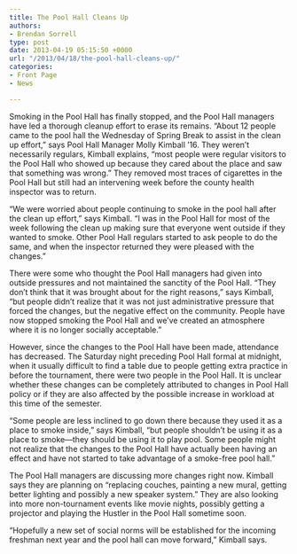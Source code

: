 ```yaml
---
title: The Pool Hall Cleans Up
authors:
- Brendan Sorrell
type: post
date: 2013-04-19 05:15:50 +0000
url: "/2013/04/18/the-pool-hall-cleans-up/"
categories:
- Front Page
- News

---
```

Smoking in the Pool Hall has finally stopped, and the Pool Hall managers have led a thorough cleanup effort to erase its remains. “About 12 people came to the pool hall the Wednesday of Spring Break to assist in the clean up effort,” says Pool Hall Manager Molly Kimball ’16. They weren’t necessarily regulars, Kimball explains, “most people were regular visitors to the Pool Hall who showed up because they cared about the place and saw that something was wrong.” They removed most traces of cigarettes in the Pool Hall but still had an intervening week before the county health inspector was to return.

“We were worried about people continuing to smoke in the pool hall after the clean up effort,” says Kimball. “I was in the Pool Hall for most of the week following the clean up making sure that everyone went outside if they wanted to smoke. Other Pool Hall regulars started to ask people to do the same, and when the inspector returned they were pleased with the changes.”

There were some who thought the Pool Hall managers had given into outside pressures and not maintained the sanctity of the Pool Hall. “They don’t think that it was brought about for the right reasons,” says Kimball, “but people didn’t realize that it was not just administrative pressure that forced the changes, but the negative effect on the community. People have now stopped smoking the Pool Hall and we’ve created an atmosphere where it is no longer socially acceptable.”

However, since the changes to the Pool Hall have been made, attendance has decreased. The Saturday night preceding Pool Hall formal at midnight, when it usually difficult to find a table due to people getting extra practice in before the tournament, there were two people in the Pool Hall. It is unclear whether these changes can be completely attributed to changes in Pool Hall policy or if they are also affected by the possible increase in workload at this time of the semester.

“Some people are less inclined to go down there because they used it as a place to smoke inside,” says Kimball, “but people shouldn’t be using it as a place to smoke—they should be using it to play pool. Some people might not realize that the changes to the Pool Hall have actually been having an effect and have not started to take advantage of a smoke-free pool hall.”

The Pool Hall managers are discussing more changes right now. Kimball says they are planning on “replacing couches, painting a new mural, getting better lighting and possibly a new speaker system.” They are also looking into more non-tournament events like movie nights, possibly getting a projector and playing the Hustler in the Pool Hall sometime soon.

“Hopefully a new set of social norms will be established for the incoming freshman next year and the pool hall can move forward,” Kimball says.